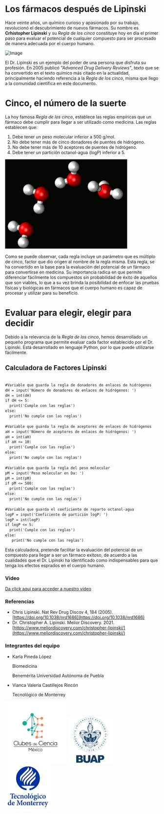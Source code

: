 
# **Los fármacos después de Lipinski**

Hace veinte años, un químico curioso y apasionado por su trabajo, revolucionó el descubrimiento de nuevos fármacos. Su nombre es **Crhistopher Lipinski** y su _Regla de los cinco_ constituye hoy en día el primer paso para evaluar el potencial de cualquier compuesto para ser procesado de manera adecuada por el cuerpo humano. 

![Image](https://dlnxb30bca8mp.cloudfront.net/wp-content/uploads/2019/08/Lipinski-2.jpg)

El Dr. Lipinski es un ejemplo del poder de una persona que disfruta su profesión. En 2005 publicó  _"Advanced Drug Delivery Reviews"_, texto que se ha convertido en el texto químico más citado en la actualidad, principalmente haciendo referencia a la _Regla de los cinco_, misma que llego a la comunidad científica en este documento. 

# **Cinco, el número de la suerte**

La hoy famosa _Regla de los cinco_, establece las reglas empíricas que un fármaco debe cumplir para llegar a ser utilizado como medicina. Las reglas establecen que:
1. Debe tener un peso molecular inferior a 500 g/mol.
2. No debe tener más de cinco donadores de puentes de hidrógeno. 
3. No debe tener más de 10 aceptores de puentes de hidrógeno. 
4. Debe tener un partición octanol-agua (logP) inferior a 5.

<img src="07150343010204.gif" width=400>

Como se puede observar, cada regla incluye un parámetro que es múltiplo de cinco, factor que dio origen al nombre de la regla misma. Esta regla, se ha convertido en la base para la evaluación del potencial de un fármaco para convertirse en medicina. Su importancia radica en que permite diferenciar fácilmente los compuestos sin probabilidad de éxito de aquellos que son viables, lo que a su vez brinda la posibilidad de enfocar las pruebas físicas y biológicas en fármacos que el cuerpo humano es capaz de procesar y utilizar para su beneficio.


# **Evaluar para elegir, elegir para decidir**
Debido a la relevancia de la _Regla de los cinco_, hemos desarrollado un pequeño programa que permite evaluar cada factor establecido por el Dr. Lipinski. Está desarrollado en lenguaje Python, por lo que puede utilizarse fácilmente. 

## Calculadora de Factores Lipinski

```markdown

#Variable que guarda la regla de donadores de enlaces de hidrógenos
dH = input('Número de donadores de enlaces de hidrógenos: ')
dH = int(dH)
if dH <= 5:
  print('Cumple con las reglas')
else:
  print('No cumple con las reglas')

#Variable que guarda la regla de aceptores de enlaces de hidrógenos
aH = input('Número de aceptores de enlaces de hidrógenos: ')
aH = int(aH)
if aH <= 10:
  print('Cumple con las reglas')
else:
  print('No cumple con las reglas')

#Variable que guarda la regla del peso molecular
pM = input('Peso molecular en Da: ')
pM = int(pM)
if pM <= 500:
  print('Cumple con las reglas')
else:
  print('No cumple con las reglas')

#Variable que guarda el coeficiente de reparto octanol-agua
logP = input('Coeficiente de partición logP: ')
logP = int(logP)
if logP <= 5:
  print('Cumple con las reglas')
else:
   print('No cumple con las reglas')
```

Esta calculadora, pretende facilitar la evaluación del potencial de un compuesto para llegar a ser un fármaco exitoso, de acuerdo a las cualidades que el Dr. Lipinski ha identificado como indispensables para que tenga los efectos esprados en el cuerpo humano. 


### Video

[Da click aquí para acceder a nuestro video](https://youtu.be/rmXvlBPq24Q)


### Referencias
- Chris Lipinski. Nat Rev Drug Discov 4, 184 (2005). [https://doi.org/10.1038/nrd1686](https://doi.org/10.1038/nrd1686)
- Dr. Christopher A. Lipinski. Melior Discovery. 2021. [https://www.meliordiscovery.com/christopher-lipinski/](https://www.meliordiscovery.com/christopher-lipinski/)



### Integrantes del equipo
- Karla Pineda López


  Biomedicina
  
  
  Benemérita Universidad Autónoma de Puebla
  
- Vianca Valeria Castillejos Rincón


  Tecnológico de Monterrey

<img src="Logo_CdeCMx.png" width=200>

<img src="51e2d4f5eec5aca8414739932d81e26b7749bf12.png" width=150>

<img src="R.png" width=150>



